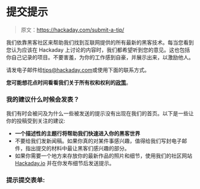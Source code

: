 # 提交提示

> 原文：<https://hackaday.com/submit-a-tip/>

我们依靠黑客社区来帮助我们找到互联网提供的所有最新的黑客技术。每当您看到您认为应该在 Hackaday 上讨论的内容时，我们都希望听到您的意见。这也包括你自己记录的项目。不要害羞，为你的工作感到自豪，并展示出来，以激励他人。

请发电子邮件给[tips@hackaday.com](mailto:tips@hackaday.com)或使用下面的联系方式。

**您可能想花点时间看看我们关于所有权和权利的[政策](http://www.hackaday.com/policies)**。

### 我的建议什么时候会发表？

我们有时会被问及为什么一些被发送的提示没有出现在我们的首页。以下是一些让你的投稿受到关注的建议:

*   **一个描述性的主题行将帮助我们快速进入你的黑客世界**
*   不要给我们发新闻稿。如果你真的对某件事感兴趣，值得给我们写封电子邮件，指出提交的材料中最让黑客们感兴趣的部分。
*   如果你需要一个地方来存放你的最新作品的照片和细节，使用我们的社区网站 [Hackaday.io](http://hackaday.io) 并在你发布细节后发送提示。

### 提示提交表单: